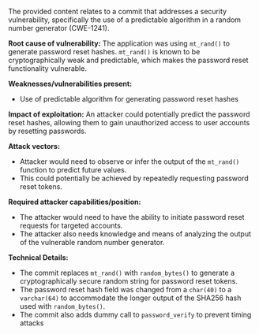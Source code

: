 The provided content relates to a commit that addresses a security vulnerability, specifically the use of a predictable algorithm in a random number generator (CWE-1241).

**Root cause of vulnerability:**
The application was using `mt_rand()` to generate password reset hashes. `mt_rand()` is known to be cryptographically weak and predictable, which makes the password reset functionality vulnerable.

**Weaknesses/vulnerabilities present:**
- Use of predictable algorithm for generating password reset hashes

**Impact of exploitation:**
An attacker could potentially predict the password reset hashes, allowing them to gain unauthorized access to user accounts by resetting passwords.

**Attack vectors:**
- Attacker would need to observe or infer the output of the `mt_rand()` function to predict future values.
- This could potentially be achieved by repeatedly requesting password reset tokens.

**Required attacker capabilities/position:**
- The attacker would need to have the ability to initiate password reset requests for targeted accounts.
- The attacker also needs knowledge and means of analyzing the output of the vulnerable random number generator.

**Technical Details:**
- The commit replaces `mt_rand()` with `random_bytes()` to generate a cryptographically secure random string for password reset tokens.
- The password reset hash field was changed from a `char(40)` to a `varchar(64)` to accommodate the longer output of the SHA256 hash used with `random_bytes()`.
- The commit also adds dummy call to `password_verify` to prevent timing attacks